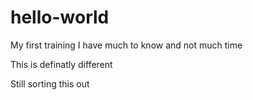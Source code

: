 # hello-world
My first training
I have much to know and not much time

This is definatly different

Still sorting this out

